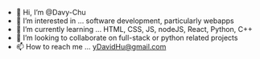 - 👋 Hi, I’m @Davy-Chu
- 👀 I’m interested in ... software development, particularly webapps
- 🌱 I’m currently learning ... HTML, CSS, JS, nodeJS, React, Python, C++
- 💞️ I’m looking to collaborate on full-stack or python related projects
- 📫 How to reach me ... yDavidHu@gmail.com

<!---
Davy-Chu/Davy-Chu is a ✨ special ✨ repository because its `README.md` (this file) appears on your GitHub profile.
You can click the Preview link to take a look at your changes.
--->
